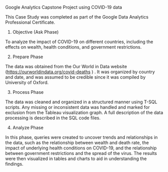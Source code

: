 Google Analytics Capstone Project using COVID-19 data

This Case Study was completed as part of the Google Data Analytics Professional Certificate.

1. Objective (Ask Phase)

To analyze the impact of COVID-19 on different countries, including the effects on wealth, health conditions, and government restrictions.

2. Prepare Phase

The data was obtained from the Our World in Data website (https://ourworldindata.org/covid-deaths ) . It was organized by country and date, and was assumed to be credible since it was compiled by University of Oxford.

3. Process Phase

The data was cleaned and organized in a structured manner using T-SQL scripts. Any missing or inconsistent data was handled and marked for exclusion from the Tableau visualization graph. A full description of the data processing is described in the SQL code files.

4. Analyze Phase

In this phase, queries were created to uncover trends and relationships in the data, such as the relationship between wealth and death rate, the impact of underlying health conditions on COVID-19, and the relationship between government restrictions and the spread of the virus. The results were then visualized in tables and charts to aid in understanding the findings.

